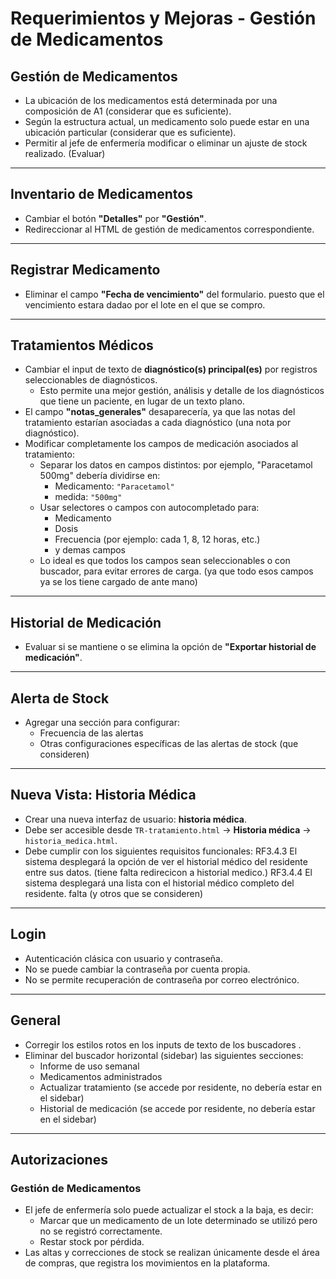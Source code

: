 # Requerimientos y Mejoras - Gestión de Medicamentos

## Gestión de Medicamentos

- La ubicación de los medicamentos está determinada por una composición de A1 (considerar que es suficiente).
- Según la estructura actual, un medicamento solo puede estar en una ubicación particular (considerar que es suficiente).
- Permitir al jefe de enfermería modificar o eliminar un ajuste de stock realizado. (Evaluar)

---

## Inventario de Medicamentos

- Cambiar el botón **"Detalles"** por **"Gestión"**.
- Redireccionar al HTML de gestión de medicamentos correspondiente.

---

## Registrar Medicamento

- Eliminar el campo **"Fecha de vencimiento"** del formulario. puesto que el vencimiento estara dadao por el lote en el que se compro. 

---

## Tratamientos Médicos

- Cambiar el input de texto de **diagnóstico(s) principal(es)** por registros seleccionables de diagnósticos.
  - Esto permite una mejor gestión, análisis y detalle de los diagnósticos que tiene un paciente, en lugar de un texto plano.
- El campo **"notas_generales"** desaparecería, ya que las notas del tratamiento estarían asociadas a cada diagnóstico (una nota por diagnóstico).
- Modificar completamente los campos de medicación asociados al tratamiento:
  - Separar los datos en campos distintos: por ejemplo, "Paracetamol 500mg" debería dividirse en:
    - Medicamento: `"Paracetamol"`
    - medida: `"500mg"`
  - Usar selectores o campos con autocompletado para:
    - Medicamento
    - Dosis
    - Frecuencia (por ejemplo: cada 1, 8, 12 horas, etc.)
    - y demas campos
  - Lo ideal es que todos los campos sean seleccionables o con buscador, para evitar errores de carga. (ya que todo esos campos ya se los tiene cargado de ante mano)

---

## Historial de Medicación

- Evaluar si se mantiene o se elimina la opción de **"Exportar historial de medicación"**.

---

## Alerta de Stock

- Agregar una sección para configurar:
  - Frecuencia de las alertas
  - Otras configuraciones específicas de las alertas de stock (que consideren)

---

## Nueva Vista: Historia Médica

- Crear una nueva interfaz de usuario: **historia médica**.
- Debe ser accesible desde `TR-tratamiento.html` → **Historia médica** → `historia_medica.html`.
- Debe cumplir con los siguientes requisitos funcionales: 
    RF3.4.3 El sistema desplegará la opción de ver el historial médico del residente entre sus datos. (tiene falta redirecicon a historial medico.)
    RF3.4.4 El sistema desplegará una lista con el historial médico completo del residente.  falta
  (y otros que se consideren)

---

## Login

- Autenticación clásica con usuario y contraseña.
- No se puede cambiar la contraseña por cuenta propia.
- No se permite recuperación de contraseña por correo electrónico.

---

## General

- Corregir los estilos rotos en los inputs de texto de los buscadores .
- Eliminar del buscador horizontal (sidebar) las siguientes secciones:
  - Informe de uso semanal
  - Medicamentos administrados
  - Actualizar tratamiento (se accede por residente, no debería estar en el sidebar)
  - Historial de medicación (se accede por residente, no debería estar en el sidebar)

---

## Autorizaciones

### Gestión de Medicamentos

- El jefe de enfermería solo puede actualizar el stock a la baja, es decir:
  - Marcar que un medicamento de un lote determinado se utilizó pero no se registró correctamente.
  - Restar stock por pérdida.
- Las altas y correcciones de stock se realizan únicamente desde el área de compras, que registra los movimientos en la plataforma.
